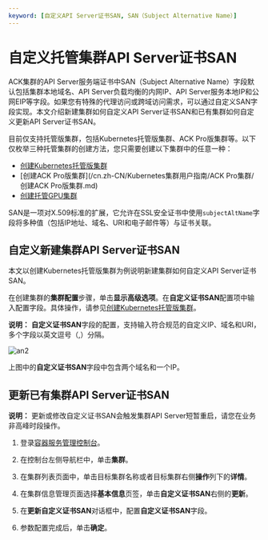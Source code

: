 ```yaml
---
keyword: [自定义API Server证书SAN, SAN（Subject Alternative Name）]
---
```


# 自定义托管集群API Server证书SAN

ACK集群的API Server服务端证书中SAN（Subject Alternative Name）字段默认包括集群本地域名、API Server负载均衡的内网IP、API Server服务本地IP和公网EIP等字段。如果您有特殊的代理访问或跨域访问需求，可以通过自定义SAN字段实现。本文介绍新建集群如何自定义API Server证书SAN和已有集群如何自定义更新API Server证书SAN。

目前仅支持托管版集群，包括Kubernetes托管版集群、ACK Pro版集群等。以下仅枚举三种托管集群的创建方法，您只需要创建以下集群中的任意一种：

-   [创建Kubernetes托管版集群](/cn.zh-CN/Kubernetes集群用户指南/集群/创建集群/创建Kubernetes托管版集群.md)
-   [创建ACK Pro版集群](/cn.zh-CN/Kubernetes集群用户指南/ACK Pro集群/创建ACK Pro版集群.md)
-   [创建托管GPU集群](/cn.zh-CN/Kubernetes集群用户指南/GPU/NPU/创建异构计算集群/创建托管GPU集群.md)

SAN是一项对X.509标准的扩展，它允许在SSL安全证书中使用`subjectAltName`字段将多种值（包括IP地址、域名、URI和电子邮件等）与证书关联。

## 自定义新建集群API Server证书SAN

本文以创建Kubernetes托管版集群为例说明新建集群如何自定义API Server证书SAN。

在创建集群的**集群配置**步骤，单击**显示高级选项**。在**自定义证书SAN**配置项中输入配置字段。具体操作，请参见[创建Kubernetes托管版集群](/cn.zh-CN/Kubernetes集群用户指南/集群/创建集群/创建Kubernetes托管版集群.md)。

**说明：** **自定义证书SAN**字段的配置，支持输入符合规范的自定义IP、域名和URI，多个字段以英文逗号（,）分隔。

![an2](https://static-aliyun-doc.oss-accelerate.aliyuncs.com/assets/img/zh-CN/0255017161/p256859.png)

上图中的**自定义证书SAN**字段中包含两个域名和一个IP。

## 更新已有集群API Server证书SAN

**说明：** 更新或修改自定义证书SAN会触发集群API Server短暂重启，请您在业务非高峰时段操作。

1.  登录[容器服务管理控制台](https://cs.console.aliyun.com)。

2.  在控制台左侧导航栏中，单击**集群**。

3.  在集群列表页面中，单击目标集群名称或者目标集群右侧**操作**列下的**详情**。

4.  在集群信息管理页面选择**基本信息**页签，单击**自定义证书SAN**右侧的**更新**。

5.  在**更新自定义证书SAN**对话框中，配置**自定义证书SAN**字段。

6.  参数配置完成后，单击**确定**。


